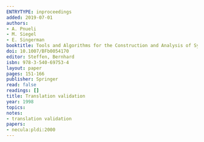 ```yaml
---
ENTRYTYPE: inproceedings
added: 2019-07-01
authors:
- A. Pnueli
- M. Siegel
- E. Singerman
booktitle: Tools and Algorithms for the Construction and Analysis of Systems
doi: 10.1007/BFb0054170
editor: Steffen, Bernhard
isbn: 978-3-540-69753-4
layout: paper
pages: 151-166
publisher: Springer
read: false
readings: []
title: Translation validation
year: 1998
topics:
notes:
- translation validation
papers:
- necula:pldi:2000
---
```

